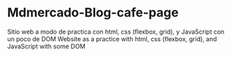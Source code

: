 # Mdmercado-Blog-cafe-page
Sitio web a modo de practica con html, css (flexbox, grid), y JavaScript con un poco de DOM
Website as a practice with html, css (flexbox, grid), and JavaScript with some DOM
